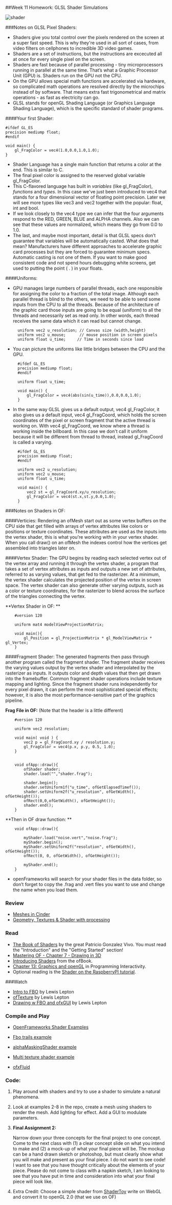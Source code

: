 ##Week 11 Homework: GLSL Shader Simulations 

![shader](http://poniesandlight.co.uk/img/flat_shading_teaser.jpg)

###Notes on GLSL Pixel Shaders:

* Shaders give you total control over the pixels rendered on the screen at a super fast speed. This is why they're used in all sort of cases, from video filters on cellphones to incredible 3D video games.
* Shaders are a set of instructions, but the instructions are excecuted all at once for every single pixel on the screen.
* Shaders are fast because of parallel processing - tiny microprocessors running in parallel at the same time. That’s what a Graphic Processor Unit (GPU) is. Shaders run on the GPU not the CPU.
* On the GPU allows special math functions are accelerated via hardware, so complicated math operations are resolved directly by the microchips instead of by software. That means extra fast trigonometrical and matrix operations - as fast as electricity can go.
* GLSL stands for openGL Shading Language (or Graphics Language Shading Language), which is the specific standard of shader programs. 

####Your first Shader:

	#ifdef GL_ES
	precision mediump float;
	#endif
	
	void main() {
		gl_FragColor = vec4(1.0,0.0,1.0,1.0);
	}	
* Shader Language has a single main function that returns a color at the end. This is similar to C.
* The final pixel color is assigned to the reserved global variable gl_FragColor.
* This C-flavored language has built in *variables* (like gl_FragColor), *functions* and *types*. In this case we've just been introduced to vec4 that stands for a four dimensional vector of floating point precision. Later we will see more types like vec3 and vec2 together with the popular: float, int and bool.
* If we look closely to the vec4 type we can infer that the four arguments respond to the RED, GREEN, BLUE and ALPHA channels. Also we can see that these values are normalized, which means they go from 0.0 to 1.0.
* The last, and maybe most important, detail is that GLSL specs don’t guarantee that variables will be automatically casted. What does that mean? Manufacturers have different approaches to accelerate graphic card processes but they are forced to guarantee minimum specs. Automatic casting is not one of them. If you want to make good consistent code and not spend hours debugging white screens, get used to putting the point ( . ) in your floats. 

####Uniforms:
* GPU manages large numbers of parallel threads, each one responsible for assigning the color to a fraction of the total image. Although each parallel thread is blind to the others, we need to be able to send some inputs from the CPU to all the threads. Because of the architecture of the graphic card those inputs are going to be equal (uniform) to all the threads and necessarily set as read only. In other words, each thread receives the same data which it can read but cannot change.
	
		uniform vec2 u_resolution; // Canvas size (width,height)
		uniform vec2 u_mouse;      // mouse position in screen pixels
		uniform float u_time;     // Time in seconds since load 
	
* You can picture the uniforms like little bridges between the CPU and the GPU.

		#ifdef GL_ES
		precision mediump float;
		#endif
		
		uniform float u_time;
		
		void main() {
			gl_FragColor = vec4(abs(sin(u_time)),0.0,0.0,1.0);
		}

* In the same way GLSL gives us a default output, vec4 gl_FragColor, it also gives us a default input, vec4 gl_FragCoord, which holds the screen coordinates of the pixel or screen fragment that the active thread is working on. With vec4 gl_FragCoord, we know where a thread is working inside the billboard. In this case we don't call it uniform because it will be different from thread to thread, instead gl_FragCoord is called a varying.

		#ifdef GL_ES
		precision mediump float;
		#endif
		
		uniform vec2 u_resolution;
		uniform vec2 u_mouse;
		uniform float u_time;
		
		void main() {
			vec2 st = gl_FragCoord.xy/u_resolution;
			gl_FragColor = vec4(st.x,st.y,0.0,1.0);
		}



###Notes on Shaders in OF:

####Verticies:
Rendering an ofMesh start out as some vertex buffers on the CPU side that get filled with arrays of vertex attributes like colors or positions or texture coordinates. These attributes are used as the inputs into the vertex shader, this is what you're working with in your vertex shader. When you call draw() on an ofMesh the indexes control how the vertices get assembled into triangles later on.

####Vertex Shader:
The GPU begins by reading each selected vertex out of the vertex array and running it through the vertex shader, a program that takes a set of vertex attributes as inputs and outputs a new set of attributes, referred to as varying values, that get fed to the rasterizer. At a minimum, the vertex shader calculates the projected position of the vertex in screen space. The vertex shader can also generate other varying outputs, such as a color or texture coordinates, for the rasterizer to blend across the surface of the triangles connecting the vertex.

**Vertex Shader in OF:
**
		
		#version 120
		
		uniform mat4 modelViewProjectionMatrix;
		
		void main(){
		    gl_Position = gl_ProjectionMatrix * gl_ModelViewMatrix * gl_Vertex;
		}

####Fragment Shader:
The generated fragments then pass through another program called the fragment shader. The fragment shader receives the varying values output by the vertex shader and interpolated by the rasterizer as inputs. It outputs color and depth values that then get drawn into the framebuffer. Common fragment shader operations include texture mapping and lighting. Since the fragment shader runs independently for every pixel drawn, it can perform the most sophisticated special effects; however, it is also the most performance-sensitive part of the graphics pipeline.

**Frag File in OF:** (Note that the header is a little different) 
		
		#version 120
		
		uniform vec2 resolution;
		
		void main( void ) {
		    vec2 p = gl_FragCoord.xy / resolution.y;
		    gl_FragColor = vec4(p.x, p.y, 0.5, 1.0);
		}


		void ofApp::draw(){
		    ofShader shader;
		    shader.load("","shader.frag");
		
		    shader.begin();
		    shader.setUniform1f("u_time", ofGetElapsedTimef());
		    shader.setUniform2f("u_resolution", ofGetWidth(), ofGetHeight());
		    ofRect(0,0,ofGetWidth(), ofGetHeight());
		    shader.end();
		}

**Then in OF draw function:
**

		void ofApp::draw(){
		
		    myShader.load("noise.vert","noise.frag");
		    myShader.begin();
		    myShader.setUniform2f("resolution", ofGetWidth(), ofGetHeight());
		    ofRect(0, 0, ofGetWidth(), ofGetHeight());
		    
		    myShader.end();
		}


* openFrameworks will search for your shader files in the data folder, so don’t forget to copy the .frag and .vert files you want to use and change the name when you load them.




### Review 

* [Meshes in Cinder](http://www.creativeapplications.net/tutorials/guide-to-meshes-in-cinder-cinder-tutorials/)
* [Geometry, Textures & Shader with processing](http://www.creativeapplications.net/processing/geometry-textures-shaders-processing-tutorial/)

### Read

* [The Book of Shaders](http://patriciogonzalezvivo.com/2015/thebookofshaders/) by the great Patricio Gonzalez Vivo. You must read the "Introduction" and the "Getting Started" section!
* [Mastering OF - Chapter 7 - Drawing in 3D](http://www.academia.edu/4978694/Mastering_openFrameworks_-_Chapter_7_Drawing_in_3D)
* [Introducing Shaders](http://openframeworks.cc/ofBook/chapters/shaders.html) from the ofBook.
* [Chapter 13: Graphics and openGL](https://books.google.com/books?id=sAsHA1HM1WcC&pg=PA529&lpg=PA529&dq=glvertex3f+openframeworks&source=bl&ots=KGE9_9bxs9&sig=Rc13b-zBbtWF1ZmK5gCJeBmW7I0&hl=en&sa=X&ved=0ahUKEwiOzPu1-p7QAhUk5YMKHfJcB4EQ6AEILzAC#v=onepage&q=glvertex3f%20openframeworks&f=false) in Programming Interactivity. 
* Optional reading is the [Shader on the RaspberryPI tutorial](http://www.creativeapplications.net/tutorials/how-to-use-openframeworks-on-the-raspberrypi-tutorial/).

###Watch
* [Intro to FBO](https://www.youtube.com/watch?v=oJ6sA7vLPqc) by Lewis Lepton
* [ofTexture](https://www.youtube.com/watch?v=cfyot_pOz64&index=32&list=PL4neAtv21WOmrV8z9rSzL20QpdLU1zJLr) by Lewis Lepton
* [Drawing w FBO and ofxGUI](https://www.youtube.com/watch?v=PxpnVhpfm2s&index=51&list=PL4neAtv21WOmrV8z9rSzL20QpdLU1zJLr) by Lewis Lepton

### Compile and Play

* [OpenFrameworks Shader Examples](https://github.com/openframeworks/openFrameworks/tree/master/examples/shader)

* [Fbo trails example](https://github.com/openframeworks/openFrameworks/tree/master/examples/gl/fboTrailsExample)

* [alphaMaskingShader example](https://github.com/openframeworks/openFrameworks/tree/master/examples/gl/alphaMaskingShaderExample)

* [Multi texture shader example](https://github.com/openframeworks/openFrameworks/tree/master/examples/gl/multiTextureShaderExample)

* [ofxFluid](https://github.com/patriciogonzalezvivo/ofxFluid)


### Code:


1. Play around with shaders and try to use a shader to simulate a natural phenomena.

2. Look at examples 2-8 in the repo, create a mesh using shaders to render the mesh. Add lighting for effect. Add a GUI to modulate parameters.  

3. **Final Assignment 2:**

	Narrow down your three concepts for the final project to one concept. Come to the next class with (1) a clear concept slide on what you intend to make and (2) a mock-up of what your final piece will be. The mockup can be a hand drawn sketch or photoshop, but must clearly show what you will make and present as your final piece. I do not want to see code! I want to see that you have thought critically about the elements of your piece. Please do not come to class with a napkin sketch, I am looking to see that you have put in time and consideration into what your final piece will look like. 
	
4. Extra Credit: Choose a simple shader from [ShaderToy](https://www.shadertoy.com/) write on WebGL and convert it to openGL 2.0 (that we use on OF)
	
 